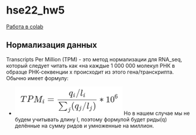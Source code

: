 # hse22_hw5
[Работа в colab](https://colab.research.google.com/drive/1F6R6S1Y14ajA1dLZCZgCRufvcWYtiUxo?usp=sharing)
## Нормализация данных 
Transcripts Per Million (TPM) - это метод нормализации для RNA_seq, который следует читать как «на каждые 1 000 000 молекул РНК в образце РНК-секвенции x происходит из этого гена/транскрипта. Обычно имеет формулу:
* ![TMP](pics/hw5_Tmp.png)
Ho в нашем случае мы не будем учитывать длину l, поэтому формулой будет риды(q) делённые на сумму ридов и умноженные на миллион.
